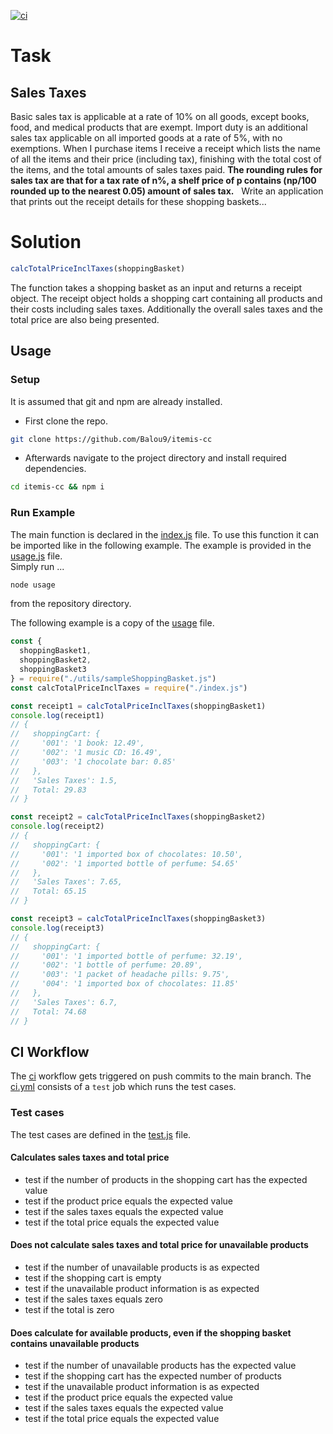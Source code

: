 [![ci](https://github.com/Balou9/itemis-cc/workflows/ci/badge.svg)](https://github.com/Balou9/itemis-cc/actions/workflows/ci.yml)

# Task

## Sales Taxes  

Basic‌ ‌sales‌ ‌tax‌ ‌is‌ ‌applicable‌ ‌at‌ ‌a‌ ‌rate‌ ‌of‌ ‌10%‌ ‌on‌ all‌ ‌goods,‌ ‌except‌ ‌books,‌ ‌food,‌ ‌and‌ ‌medical‌‌ products‌ ‌that‌ ‌are‌ ‌exempt.‌ ‌Import‌ ‌duty‌ ‌is‌ ‌an‌ ‌additional‌ ‌sales‌ ‌tax‌ ‌applicable‌ ‌on‌ ‌all‌ ‌imported‌ ‌goods‌ ‌at‌ ‌a‌ ‌rate‌ ‌of‌ ‌5%,‌ ‌with‌ ‌no‌ ‌exemptions.‌ ‌When‌ ‌I‌ ‌purchase‌ ‌items‌‌ I‌ ‌receive‌ ‌a‌ ‌receipt‌ ‌which‌ ‌lists‌ ‌the‌ ‌name‌ ‌of‌ ‌all‌ ‌the‌ ‌items‌ ‌and‌ ‌their‌ ‌price‌ ‌(including‌ ‌tax),‌‌ finishing‌ ‌with‌ ‌the‌ ‌total‌ ‌cost‌ ‌of‌ ‌the‌ ‌items,‌ ‌and‌ ‌the‌ ‌total‌ ‌amounts‌ ‌of‌ ‌sales‌ ‌taxes‌ ‌paid.‌ **‌The‌ ‌rounding‌ ‌rules‌ ‌for‌ ‌sales‌ ‌tax‌ ‌are‌ ‌that‌ ‌for‌ ‌a‌ ‌tax‌‌ rate‌ ‌of‌ ‌n%,‌ ‌a‌ ‌shelf‌ ‌price‌ ‌of‌ ‌p‌ ‌contains‌ ‌(np/100‌ ‌rounded‌ ‌up‌ ‌to‌ ‌the‌ ‌nearest‌ ‌0.05)‌ ‌amount‌ ‌of‌‌ sales‌ ‌tax.**‌ ‌
‌
Write‌ ‌an‌ ‌application‌ ‌that‌ ‌prints‌ ‌out‌ ‌the‌ ‌receipt‌ ‌details‌ ‌for‌ ‌these‌ ‌shopping‌ ‌baskets...‌ ‌

# Solution

```js
calcTotalPriceInclTaxes(shoppingBasket)
```

The function takes a shopping basket as an input and returns a receipt object.
The receipt object holds a shopping cart containing all products and their costs including sales taxes. Additionally the overall sales taxes and the total price are also being presented.

## Usage

### Setup

It is assumed that git and npm are already installed.

- First clone the repo.

```sh
git clone https://github.com/Balou9/itemis-cc
```
- Afterwards navigate to the project directory and install required dependencies.

```sh
cd itemis-cc && npm i
```

### Run Example

The main function is declared in the [index.js](https://github.com/Balou9/itemis-cc/blob/main/index.js) file. To use this function it can be imported like in the following example. The example is provided in the [usage.js](https://github.com/Balou9/itemis-cc/blob/main/usage.js) file.  
Simply run ...
```sh
node usage
```
from the repository directory.

The following example is a copy of the [usage](https://github.com/Balou9/itemis-cc/blob/main/usage.js) file.
```js
const {
  shoppingBasket1,
  shoppingBasket2,
  shoppingBasket3
} = require("./utils/sampleShoppingBasket.js")
const calcTotalPriceInclTaxes = require("./index.js")

const receipt1 = calcTotalPriceInclTaxes(shoppingBasket1)
console.log(receipt1)
// {
//   shoppingCart: {
//     '001': '1 book: 12.49',
//     '002': '1 music CD: 16.49',
//     '003': '1 chocolate bar: 0.85'
//   },
//   'Sales Taxes': 1.5,
//   Total: 29.83
// }

const receipt2 = calcTotalPriceInclTaxes(shoppingBasket2)
console.log(receipt2)
// {
//   shoppingCart: {
//     '001': '1 imported box of chocolates: 10.50',
//     '002': '1 imported bottle of perfume: 54.65'
//   },
//   'Sales Taxes': 7.65,
//   Total: 65.15
// }

const receipt3 = calcTotalPriceInclTaxes(shoppingBasket3)
console.log(receipt3)
// {
//   shoppingCart: {
//     '001': '1 imported bottle of perfume: 32.19',
//     '002': '1 bottle of perfume: 20.89',
//     '003': '1 packet of headache pills: 9.75',
//     '004': '1 imported box of chocolates: 11.85'
//   },
//   'Sales Taxes': 6.7,
//   Total: 74.68
// }
```

## CI Workflow

The [ci](https://github.com/Balou9/itemis-cc/actions/workflows/ci.yml) workflow gets triggered on push commits to the main branch. The [ci.yml](https://github.com/Balou9/itemis-cc/blob/main/.github/workflows/ci.yml) consists of a `test` job which runs the test cases.

### Test cases

The test cases are defined in the [test.js](https://github.com/Balou9/itemis-cc/blob/main/test.js) file.

#### Calculates sales taxes and total price  

- test if the number of products in the shopping cart has the expected value
- test if the product price equals the expected value
- test if the sales taxes equals the expected value
- test if the total price equals the expected value

#### Does not calculate sales taxes and total price for unavailable products

- test if the number of unavailable products is as expected
- test if the shopping cart is empty
- test if the unavailable product information is as expected
- test if the sales taxes equals zero
- test if the total is zero  

#### Does calculate for available products, even if the shopping basket contains unavailable products

- test if the number of unavailable products has the expected value
- test if the shopping cart has the expected number of products
- test if the unavailable product information is as expected
- test if the product price equals the expected value
- test if the sales taxes equals the expected value
- test if the total price equals the expected value
